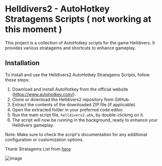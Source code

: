 # Helldivers2 - AutoHotkey Stratagems Scripts ( not working at this moment )

This project is a collection of AutoHotkey scripts for the game Helldivers. It provides various stratagems and shortcuts to enhance gameplay.

## Installation

To install and use the Helldivers2 AutoHotkey Stratagems Scripts, follow these steps:

1. Download and install AutoHotkey from the official website (https://www.autohotkey.com/).
2. Clone or download the Helldivers2 repository from GitHub.
3. Extract the contents of the downloaded ZIP file (if applicable).
4. Open the extracted folder in your preferred code editor.
5. Run the main script file, `helldivers2.ahk`, by double-clicking on it.
6. The script will now be running in the background, ready to enhance your Helldivers gameplay.

Note: Make sure to check the script's documentation for any additional configuration or customization options.

Thank Stratagems List from [here](https://steamcommunity.com/sharedfiles/filedetails/?id=3166543565)

![image](https://github.com/cloverink/autohotkey-helldivers-stratagems/assets/26240331/a882118e-5c8b-47ee-84d6-d26da06163bb)
